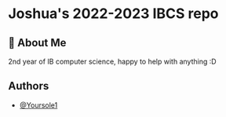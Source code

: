# Joshua's 2022-2023 IBCS repo

## 🚀 About Me
2nd year of IB computer science, happy to help with anything :D

## Authors

- [@Yoursole1](https://github.com/Yoursole1)


